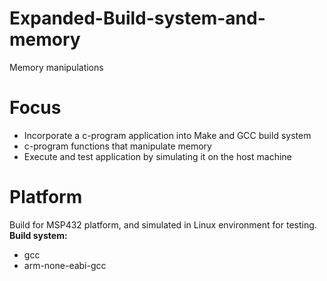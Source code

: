 # Expanded-Build-system-and-memory
Memory manipulations


# Focus

 - Incorporate a c-program application into Make and GCC build system
 - c-program functions that manipulate memory
 - Execute and test application by simulating it on the host machine
# Platform
Build for MSP432 platform, and simulated in Linux environment for testing.
**Build system:**
 - gcc
 - arm-none-eabi-gcc
